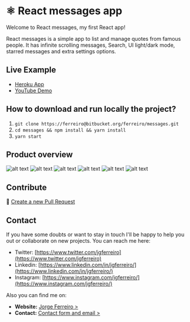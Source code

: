 # ⚛️ React messages app

Welcome to React messages, my first React app!

React messages is a simple app to list and manage quotes from famous people. It has infinite scrolling messages, Search, UI light/dark mode, starred messages and extra settings options.

## Live Example
- [Heroku App](https://messages-ui.herokuapp.com)
- [YouTube Demo](https://www.youtube.com/watch?v=lZVSD5FcGkE)

## How to download and run locally the project?

1. `git clone https://ferreiro@bitbucket.org/ferreiro/messages.git`
2. `cd messages && npm install && yarn install`
3. `yarn start`

## Product overview

![alt text](https://raw.githubusercontent.com/ferreiro/messages/master/public/photos/overview_1.png "Logo Title Text 1")
![alt text](https://raw.githubusercontent.com/ferreiro/messages/master/public/photos/overview_2.png "Logo Title Text 1")
![alt text](https://raw.githubusercontent.com/ferreiro/messages/master/public/photos/overview_3.png "Logo Title Text 1")
![alt text](https://raw.githubusercontent.com/ferreiro/messages/master/public/photos/overview_4.png "Logo Title Text 1")
![alt text](https://raw.githubusercontent.com/ferreiro/messages/master/public/photos/overview_5.png "Logo Title Text 1")
![alt text](https://raw.githubusercontent.com/ferreiro/messages/master/public/photos/architecture.png "Logo Title Text 1")

## Contribute

💬 [Create a new Pull Request](https://github.com/ferreiro/messages/pulls)

## Contact

If you have some doubts or want to stay in touch I'll be happy to help you out or collaborate on new projects. You can reach me here:

* Twitter: [https://www.twitter.com/jgferreiro](https://www.twitter.com/jgferreiro)
* Linkedin: [https://www.linkedin.com/in/jgferreiro/](https://www.linkedin.com/in/jgferreiro/)
* Instagram: [https://www.instagram.com/jgferreiro/](https://www.instagram.com/jgferreiro/)

Also you can find me on:
* **Website:** [Jorge Ferreiro >](http://www.ferreiro.me)
* **Contact:** [Contact form and email >](http://www.ferreiro.me/contact)
